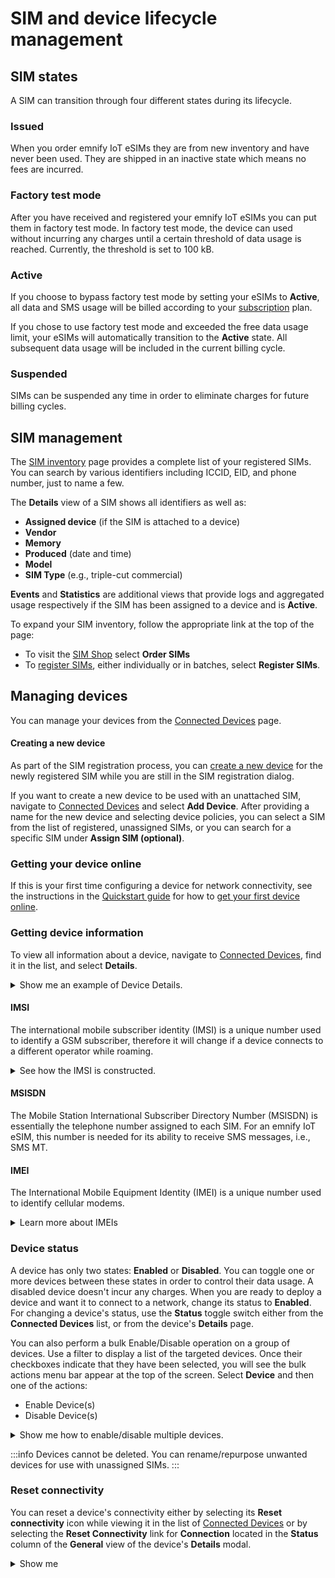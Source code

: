 # SIM and device lifecycle management

## SIM states

A SIM can transition through four different states during its lifecycle.

### Issued

When you order emnify IoT eSIMs they are from new inventory and have never been used.
They are shipped in an inactive state which means no fees are incurred.

### Factory test mode

After you have received and registered your emnify IoT eSIMs you can put them in factory test mode.
In factory test mode, the device can used without incurring any charges until a certain threshold of data usage is reached.
Currently, the threshold is set to 100 kB.

### Active

 If you choose to bypass factory test mode by setting your eSIMs to **Active**, all data and SMS usage will be billed according to your [subscription](/userguide/organization/subscription) plan. 

 If you chose to use factory test mode and exceeded the free data usage limit, your eSIMs will automatically transition to the **Active** state.
 All subsequent data usage will be included in the current billing cycle.

 ### Suspended
 
 SIMs can be suspended any time in order to eliminate charges for future billing cycles.

## SIM management

The [SIM inventory](https://portal.emnify.com/sim-inventory) page provides a complete list of your registered SIMs.
You can search by various identifiers including ICCID, EID, and phone number, just to name a few.

The **Details** view of a SIM shows all identifiers as well as:

- **Assigned device** (if the SIM is attached to a device)
- **Vendor**
- **Memory** 
- **Produced** (date and time)
- **Model**
- **SIM Type** (e.g., triple-cut commercial)

**Events** and **Statistics** are additional views that provide logs and aggregated usage respectively if the SIM has been assigned to a device and is **Active**.

To expand your SIM inventory, follow the appropriate link at the top of the page:

- To visit the [SIM Shop](https://portal.emnify.com/sim-order) select **Order SIMs**
- To [register SIMs](https://portal.emnify.com/sim-registration), either individually or in batches, select **Register SIMs**.

## Managing devices

You can manage your devices from the [Connected Devices](https://portal.emnify.com/connected-devices) page.


#### Creating a new device 

As part of the SIM registration process, you can [create a new device](/userguide/quickstart/registering-sims#creating-a-new-device) for the newly registered SIM while you are still in the SIM registration dialog.

If you want to create a new device to be used with an unattached SIM, navigate to [Connected Devices](https://portal.emnify.com/connected-devices) and select **Add Device**.
After providing a name for the new device and selecting device policies, you can select a SIM from the list of registered, unassigned SIMs, or you can search for a specific SIM under **Assign SIM (optional)**.

### Getting your device online

If this is your first time configuring a device for network connectivity, see the instructions in the [Quickstart guide](/quickstart/) for how to [get your first device online](/userguide/quickstart/devices/apn-configuration).

### Getting device information 

To view all information about a device, navigate to [Connected Devices](https://portal.emnify.com/connected-devices), find it in the list, and select **Details**.

<details>
  <summary>Show me an example of Device Details.</summary>
  <img
    src={require('./assets/device-details.png').default}
    alt=""
  />
</details>

#### IMSI

The international mobile subscriber identity (IMSI) is a unique number used to identify a GSM subscriber, therefore it will change if a device connects to a different operator while roaming.

<details>
  <summary>See how the IMSI is constructed.</summary>
  An IMSI is usually a 15-digit number but can be 14 digits in some cases.   
  
  It comprises three components: MCC, MNC, and MSIN.

  MCC: a 3-digit country identifier  
  MNC: an operator identifier (2 or 3 digits)  
  MSIN: an identifier for the connected device (9 or 10 digits)  

  <img
    src={require('./assets/imsi-components-table.png').default}
    style={{width:300}}
    alt=""
  />
</details> 

#### MSISDN

The Mobile Station International Subscriber Directory Number (MSISDN) is essentially the telephone number assigned to each SIM.
For an emnify IoT eSIM, this number is needed for its ability to receive SMS messages, i.e., SMS MT.

#### IMEI

The International Mobile Equipment Identity (IMEI) is a unique number used to identify cellular modems.

<details>
  <summary>Learn more about IMEIs</summary>
  An IMEI has 15 digits (14 digits plus a check digit).

  An IMEISV has 16 digits: (14 digits plus two software version digits).

  For more detailed information, see emnify's IoT Glossary article: [What is an IMEI number?](https://www.emnify.com/iot-glossary/imei-number)

</details>

### Device status

A device has only two states: **Enabled** or **Disabled**.
You can toggle one or more devices between these states in order to control their data usage.
A disabled device doesn't incur any charges.
When you are ready to deploy a device and want it to connect to a network, change its status to **Enabled**.
For changing a device's status, use the **Status** toggle switch either from the **Connected Devices** list, or from the device's **Details** page.

You can also perform a bulk Enable/Disable operation on a group of devices.
Use a filter to display a list of the targeted devices.
Once their checkboxes indicate that they have been selected, you will see the bulk actions menu bar appear at the top of the screen.
Select **Device** and then one of the actions:

- Enable Device(s)
- Disable Device(s)

<details>
  <summary>Show me how to enable/disable multiple devices.</summary>
  <img
    src={require('./assets/bulk-enable-disable.png').default}
    alt=""
  />
</details>

:::info
Devices cannot be deleted.
You can rename/repurpose unwanted devices for use with unassigned SIMs.
:::

### Reset connectivity

You can reset a device's connectivity either by selecting its **Reset connectivity** icon while viewing it in the list of [Connected Devices](https://portal.emnify.com/connected-devices) or by selecting the **Reset Connectivity** link for **Connection** located in the **Status** column of the **General** view of the device's **Details** modal.

<details>
  <summary>Show me</summary>
  <img
    src={require('./assets/connected-devices-reset-connectivity.png').default}
    style={{width:900}}
    alt=""
  />
  <img
    src={require('./assets/device-details-reset-connectivity.png').default}
    style={{width:325}}
    alt=""
  />
</details>